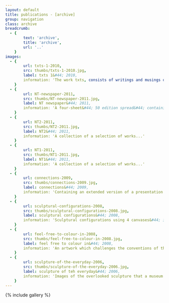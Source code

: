 ```yaml
---
layout: default
title: publications - [archive]
group: navigation
class: archive
breadcrumb:
  - {
  		text: 'archive',
  		title: 'archive',
  		url: '..'
	}
images:
  - {
		url: txts-1-2010, 
		src: thumbs/txts-1-2010.jpg,
		label: txts 1&#44; 2010,
		information: 'The work txts, consists of writings and musings on art: an artist’s working diary of thoughts and ideas...'
	}
  - {
		url: NT-newspaper-2011, 
		src: thumbs/NT-newspaper-2011.jpg,
		label: NT newspaper&#44; 2011,
		information: 'A four-sheet&#44; 50 edition spread&#44; containing extracts from the publication "txts1"&#44; selected images and other writings...'
	}
  - {
		url: NT2-2011, 
		src: thumbs/NT2-2011.jpg,
		label: NT2&#44; 2011,
		information: 'A collection of a selection of works...'
	}
  - {
		url: NT1-2011, 
		src: thumbs/NT1-2011.jpg,
		label: NT1&#44; 2011,
		information: 'A collection of a selection of works...'
	}
  - {
		url: connections-2009, 
		src: thumbs/connections-2009.jpg,
		label: connections&#44; 2009,
		information: 'Containing an extended version of a presentation given in March 2009...'
	}
  - {
		url: sculptural-configurations-2008, 
		src: thumbs/sculptural-configurations-2008.jpg,
		label: sculptural configurations&#44; 2008,
		information: 'Sculptural configurations using 4 canvases&#44; is an artwork which not only expands on the examination of the canvas as sculpture...'
	}
  - {
		url: feel-free-to-colour-in-2008, 
		src: thumbs/feel-free-to-colour-in-2008.jpg,
		label: feel free to colour in&#44; 2008,
		information: 'An artwork which challenges the conventions of the art institutions by breaking the unwritten ‘etiquette’ of gallery and exhibition spaces...'
	}
  - {
		url: sculpture-of-the-everyday-2006, 
		src: thumbs/sculpture-of-the-everyday-2006.jpg,
		label: sculpture of teh everyday&#44; 2006,
		information: 'Images of the overlooked sculpture that a museum may have to offer&#44; form the basis of this collection of photographs...'
	}
---
```


{% include gallery %}
